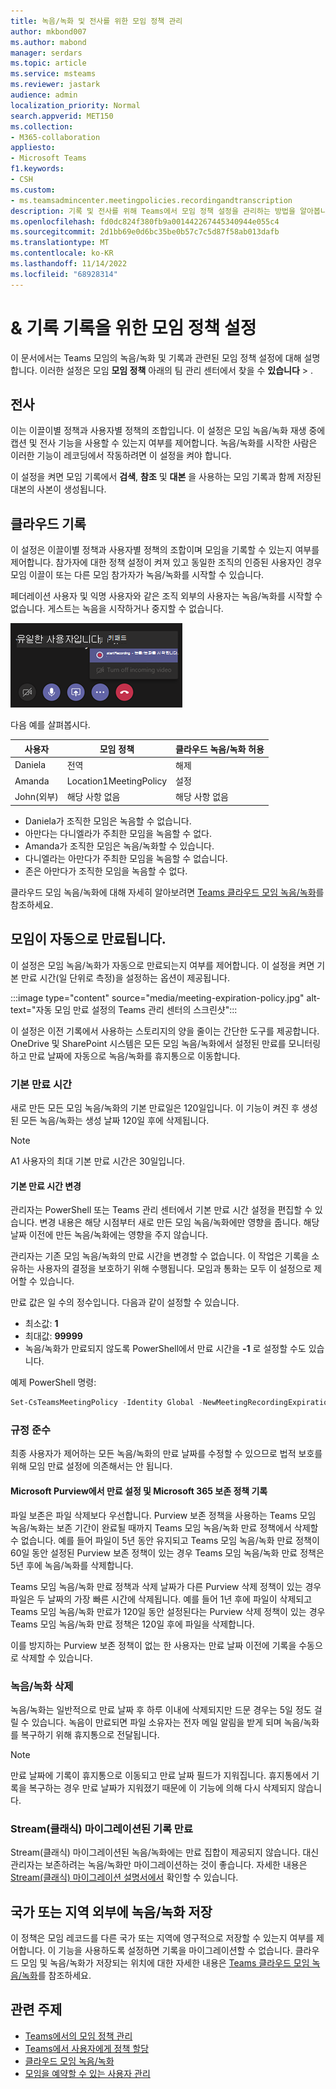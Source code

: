 ```yaml
---
title: 녹음/녹화 및 전사를 위한 모임 정책 관리
author: mkbond007
ms.author: mabond
manager: serdars
ms.topic: article
ms.service: msteams
ms.reviewer: jastark
audience: admin
localization_priority: Normal
search.appverid: MET150
ms.collection:
- M365-collaboration
appliesto:
- Microsoft Teams
f1.keywords:
- CSH
ms.custom:
- ms.teamsadmincenter.meetingpolicies.recordingandtranscription
description: 기록 및 전사를 위해 Teams에서 모임 정책 설정을 관리하는 방법을 알아봅니다.
ms.openlocfilehash: fd0dc824f380fb9a001442267445340944e055c4
ms.sourcegitcommit: 2d1bb69e0d6bc35be0b57c7c5d87f58ab013dafb
ms.translationtype: MT
ms.contentlocale: ko-KR
ms.lasthandoff: 11/14/2022
ms.locfileid: "68928314"
---
```

# <a name="meeting-policy-settings-for-recording--transcription"></a>& 기록 기록을 위한 모임 정책 설정

이 문서에서는 Teams 모임의 녹음/녹화 및 기록과 관련된 모임 정책 설정에 대해 설명합니다. 이러한 설정은 모임 **모임 정책** 아래의 팀 관리 센터에서 찾을 수 **있습니다** > .

## <a name="transcription"></a>전사

이는 이끌이별 정책과 사용자별 정책의 조합입니다. 이 설정은 모임 녹음/녹화 재생 중에 캡션 및 전사 기능을 사용할 수 있는지 여부를 제어합니다. 녹음/녹화를 시작한 사람은 이러한 기능이 레코딩에서 작동하려면 이 설정을 켜야 합니다.

이 설정을 켜면 모임 기록에서 **검색**, **참조** 및 **대본** 을 사용하는 모임 기록과 함께 저장된 대본의 사본이 생성됩니다.

## <a name="cloud-recording"></a>클라우드 기록

이 설정은 이끌이별 정책과 사용자별 정책의 조합이며 모임을 기록할 수 있는지 여부를 제어합니다. 참가자에 대한 정책 설정이 켜져 있고 동일한 조직의 인증된 사용자인 경우 모임 이끌이 또는 다른 모임 참가자가 녹음/녹화를 시작할 수 있습니다.

페더레이션 사용자 및 익명 사용자와 같은 조직 외부의 사용자는 녹음/녹화를 시작할 수 없습니다. 게스트는 녹음을 시작하거나 중지할 수 없습니다.

![녹음/녹화 옵션을 보여 주는 스크린샷](media/meeting-policies-recording.png)

다음 예를 살펴봅시다.

| 사용자                 | 모임 정책         | 클라우드 녹음/녹화 허용 |
|----------------------|------------------------|-----------------------|
| Daniela              | 전역                 | 해제                   |
| Amanda               | Location1MeetingPolicy | 설정                    |
| John(외부) | 해당 사항 없음         | 해당 사항 없음        |

- Daniela가 조직한 모임은 녹음할 수 없습니다.
- 아만다는 다니엘라가 주최한 모임을 녹음할 수 없다.
- Amanda가 조직한 모임은 녹음/녹화할 수 있습니다.
- 다니엘라는 아만다가 주최한 모임을 녹음할 수 없습니다.
- 존은 아만다가 조직한 모임을 녹음할 수 없다.

클라우드 모임 녹음/녹화에 대해 자세히 알아보려면 [Teams 클라우드 모임 녹음/녹화](cloud-recording.md)를 참조하세요.

## <a name="meetings-automatically-expire"></a>모임이 자동으로 만료됩니다.

이 설정은 모임 녹음/녹화가 자동으로 만료되는지 여부를 제어합니다. 이 설정을 켜면 기본 만료 시간(일 단위로 측정)을 설정하는 옵션이 제공됩니다.

:::image type="content" source="media/meeting-expiration-policy.jpg" alt-text="자동 모임 만료 설정의 Teams 관리 센터의 스크린샷":::

이 설정은 이전 기록에서 사용하는 스토리지의 양을 줄이는 간단한 도구를 제공합니다. OneDrive 및 SharePoint 시스템은 모든 모임 녹음/녹화에서 설정된 만료를 모니터링하고 만료 날짜에 자동으로 녹음/녹화를 휴지통으로 이동합니다.

### <a name="default-expiration-time"></a>기본 만료 시간

새로 만든 모든 모임 녹음/녹화의 기본 만료일은 120일입니다. 이 기능이 켜진 후 생성된 모든 녹음/녹화는 생성 날짜 120일 후에 삭제됩니다.

> [!NOTE]
> A1 사용자의 최대 기본 만료 시간은 30일입니다.

#### <a name="changing-default-expiration-time"></a>기본 만료 시간 변경

관리자는 PowerShell 또는 Teams 관리 센터에서 기본 만료 시간 설정을 편집할 수 있습니다. 변경 내용은 해당 시점부터 새로 만든 모임 녹음/녹화에만 영향을 줍니다. 해당 날짜 이전에 만든 녹음/녹화에는 영향을 주지 않습니다.

관리자는 기존 모임 녹음/녹화의 만료 시간을 변경할 수 없습니다. 이 작업은 기록을 소유하는 사용자의 결정을 보호하기 위해 수행됩니다. 모임과 통화는 모두 이 설정으로 제어할 수 있습니다.

만료 값은 일 수의 정수입니다.  다음과 같이 설정할 수 있습니다.

- 최소값: **1**
- 최대값: **99999**
- 녹음/녹화가 만료되지 않도록 PowerShell에서 만료 시간을 **-1** 로 설정할 수도 있습니다.

예제 PowerShell 명령:

```powershell
Set-CsTeamsMeetingPolicy -Identity Global -NewMeetingRecordingExpirationDays 50
```

### <a name="compliance"></a>규정 준수

최종 사용자가 제어하는 모든 녹음/녹화의 만료 날짜를 수정할 수 있으므로 법적 보호를 위해 모임 만료 설정에 의존해서는 안 됩니다.

#### <a name="recording-expiration-settings-and-microsoft-365-retention-policies-in-microsoft-purview"></a>Microsoft Purview에서 만료 설정 및 Microsoft 365 보존 정책 기록

파일 보존은 파일 삭제보다 우선합니다. Purview 보존 정책을 사용하는 Teams 모임 녹음/녹화는 보존 기간이 완료될 때까지 Teams 모임 녹음/녹화 만료 정책에서 삭제할 수 없습니다. 예를 들어 파일이 5년 동안 유지되고 Teams 모임 녹음/녹화 만료 정책이 60일 동안 설정된 Purview 보존 정책이 있는 경우 Teams 모임 녹음/녹화 만료 정책은 5년 후에 녹음/녹화를 삭제합니다.

Teams 모임 녹음/녹화 만료 정책과 삭제 날짜가 다른 Purview 삭제 정책이 있는 경우 파일은 두 날짜의 가장 빠른 시간에 삭제됩니다. 예를 들어 1년 후에 파일이 삭제되고 Teams 모임 녹음/녹화 만료가 120일 동안 설정된다는 Purview 삭제 정책이 있는 경우 Teams 모임 녹음/녹화 만료 정책은 120일 후에 파일을 삭제합니다.

이를 방지하는 Purview 보존 정책이 없는 한 사용자는 만료 날짜 이전에 기록을 수동으로 삭제할 수 있습니다.

### <a name="deletion-of-recordings"></a>녹음/녹화 삭제

녹음/녹화는 일반적으로 만료 날짜 후 하루 이내에 삭제되지만 드문 경우는 5일 정도 걸릴 수 있습니다. 녹음이 만료되면 파일 소유자는 전자 메일 알림을 받게 되며 녹음/녹화를 복구하기 위해 휴지통으로 전달됩니다.

> [!NOTE]
> 만료 날짜에 기록이 휴지통으로 이동되고 만료 날짜 필드가 지워집니다. 휴지통에서 기록을 복구하는 경우 만료 날짜가 지워졌기 때문에 이 기능에 의해 다시 삭제되지 않습니다.

### <a name="expiration-of-migrated-recordings-from-stream-classic"></a>Stream(클래식) 마이그레이션된 기록 만료

Stream(클래식) 마이그레이션된 녹음/녹화에는 만료 집합이 제공되지 않습니다. 대신 관리자는 보존하려는 녹음/녹화만 마이그레이션하는 것이 좋습니다. 자세한 내용은 [Stream(클래식) 마이그레이션 설명서에서](/stream/streamnew/stream-classic-to-new-migration-overview) 확인할 수 있습니다.

## <a name="store-recordings-outside-of-your-country-or-region"></a>국가 또는 지역 외부에 녹음/녹화 저장

이 정책은 모임 레코드를 다른 국가 또는 지역에 영구적으로 저장할 수 있는지 여부를 제어합니다. 이 기능을 사용하도록 설정하면 기록을 마이그레이션할 수 없습니다. 클라우드 모임 및 녹음/녹화가 저장되는 위치에 대한 자세한 내용은 [Teams 클라우드 모임 녹음/녹화](cloud-recording.md)를 참조하세요.

## <a name="related-topics"></a>관련 주제

- [Teams에서의 모임 정책 관리](meeting-policies-overview.md)
- [Teams에서 사용자에게 정책 할당](policy-assignment-overview.md)
- [클라우드 모임 녹음/녹화](cloud-recording.md)
- [모임을 예약할 수 있는 사용자 관리](manage-who-can-schedule-meetings.md)
